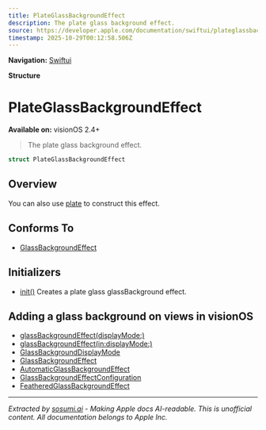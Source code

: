 ```yaml
---
title: PlateGlassBackgroundEffect
description: The plate glass background effect.
source: https://developer.apple.com/documentation/swiftui/plateglassbackgroundeffect
timestamp: 2025-10-29T00:12:58.506Z
---
```


**Navigation:** [Swiftui](/documentation/swiftui)

**Structure**

# PlateGlassBackgroundEffect

**Available on:** visionOS 2.4+

> The plate glass background effect.

```swift
struct PlateGlassBackgroundEffect
```

## Overview

You can also use [plate](/documentation/swiftui/glassbackgroundeffect/plate) to construct this effect.

## Conforms To

- [GlassBackgroundEffect](/documentation/swiftui/glassbackgroundeffect)

## Initializers

- [init()](/documentation/swiftui/plateglassbackgroundeffect/init()) Creates a plate glass glassBackground effect.

## Adding a glass background on views in visionOS

- [glassBackgroundEffect(displayMode:)](/documentation/swiftui/view/glassbackgroundeffect(displaymode:))
- [glassBackgroundEffect(in:displayMode:)](/documentation/swiftui/view/glassbackgroundeffect(in:displaymode:))
- [GlassBackgroundDisplayMode](/documentation/swiftui/glassbackgrounddisplaymode)
- [GlassBackgroundEffect](/documentation/swiftui/glassbackgroundeffect)
- [AutomaticGlassBackgroundEffect](/documentation/swiftui/automaticglassbackgroundeffect)
- [GlassBackgroundEffectConfiguration](/documentation/swiftui/glassbackgroundeffectconfiguration)
- [FeatheredGlassBackgroundEffect](/documentation/swiftui/featheredglassbackgroundeffect)

---

*Extracted by [sosumi.ai](https://sosumi.ai) - Making Apple docs AI-readable.*
*This is unofficial content. All documentation belongs to Apple Inc.*
